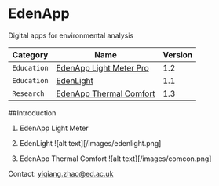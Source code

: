# EdenApp
Digital apps for environmental analysis

| Category        | Name          | Version  |
| -------------   |----------------| -----|
| `Education`     | [EdenApp Light Meter Pro](https://apps.apple.com/gb/app/edenapp-light-meter-pro/id1301790579) | 1.2 |
| `Education`     | [EdenLight](https://apps.apple.com/gb/app/edenlight/id1171769299)      |   1.1 |
| `Research` | [EdenApp Thermal Comfort](https://apps.apple.com/gb/app/comcon-thermal-comfort/id1444880895)     |    1.3 |

##Introduction
1. EdenApp Light Meter


2. EdenLight
![alt text][/images/edenlight.png]

3. EdenApp Thermal Comfort
![alt text][/images/comcon.png]


Contact: yiqiang.zhao@ed.ac.uk



